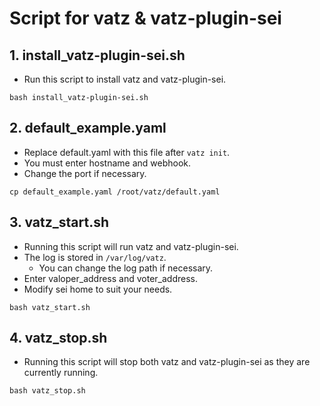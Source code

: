 # Script for vatz & vatz-plugin-sei
## 1. install_vatz-plugin-sei.sh
- Run this script to install vatz and vatz-plugin-sei. 
```
bash install_vatz-plugin-sei.sh
```
## 2. default_example.yaml
- Replace default.yaml with this file after `vatz init`.
- You must enter hostname and webhook.
- Change the port if necessary.
```
cp default_example.yaml /root/vatz/default.yaml
```
## 3. vatz_start.sh
- Running this script will run vatz and vatz-plugin-sei. 
- The log is stored in `/var/log/vatz`.
  - You can change the log path if necessary.
- Enter valoper_address and voter_address.
- Modify sei home to suit your needs.
```
bash vatz_start.sh
```
## 4. vatz_stop.sh
- Running this script will stop both vatz and vatz-plugin-sei as they are currently running.
```
bash vatz_stop.sh
```
